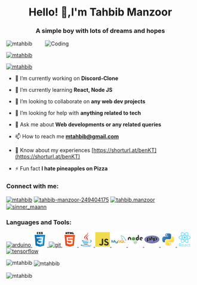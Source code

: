
<h1 align="center">Hello! 👋,I'm Tahbib Manzoor</h1>
<h3 align="center">A simple boy with lots of dreams and hopes</h3>
<img align="right" alt="Coding" width="400" src="https://miro.medium.com/v2/resize:fit:4800/format:webp/1*4fNBO_UDYEVxM0E5T2FyJQ.gif">
<p align="left"> <img src="https://komarev.com/ghpvc/?username=mtahbib&label=Profile%20views&color=0e75b6&style=flat" alt="mtahbib" /> </p>

<p align="left"> <a href="https://github.com/ryo-ma/github-profile-trophy"><img src="https://github-profile-trophy.vercel.app/?username=mtahbib" alt="mtahbib" /></a> </p>

<p align="left"> <a href="https://twitter.com/mtahbib" target="blank"><img src="https://img.shields.io/twitter/follow/mtahbib?logo=twitter&style=for-the-badge" alt="mtahbib" /></a> </p>

- 🔭 I’m currently working on **Discord-Clone**

- 🌱 I’m currently learning **React, Node JS**

- 👯 I’m looking to collaborate on **any web dev projects**

- 🤝 I’m looking for help with **anything related to tech**

- 💬 Ask me about **Web developments or any related queries**

- 📫 How to reach me **mtahbib@gmail.com**

- 📄 Know about my experiences [https://shorturl.at/benKT](https://shorturl.at/benKT)

- ⚡ Fun fact **I hate pineapples on Pizza**

<h3 align="left">Connect with me:</h3>
<p align="left">
<a href="https://twitter.com/mtahbib" target="blank"><img align="center" src="https://raw.githubusercontent.com/rahuldkjain/github-profile-readme-generator/master/src/images/icons/Social/twitter.svg" alt="mtahbib" height="30" width="40" /></a>
<a href="https://linkedin.com/in/tahbib-manzoor-249404175" target="blank"><img align="center" src="https://raw.githubusercontent.com/rahuldkjain/github-profile-readme-generator/master/src/images/icons/Social/linked-in-alt.svg" alt="tahbib-manzoor-249404175" height="30" width="40" /></a>
<a href="https://fb.com/tahbib.manzoor" target="blank"><img align="center" src="https://raw.githubusercontent.com/rahuldkjain/github-profile-readme-generator/master/src/images/icons/Social/facebook.svg" alt="tahbib.manzoor" height="30" width="40" /></a>
<a href="https://instagram.com/sinner_maann" target="blank"><img align="center" src="https://raw.githubusercontent.com/rahuldkjain/github-profile-readme-generator/master/src/images/icons/Social/instagram.svg" alt="sinner_maann" height="30" width="40" /></a>
</p>

<h3 align="left">Languages and Tools:</h3>
<p align="left"> <a href="https://www.arduino.cc/" target="_blank" rel="noreferrer"> <img src="https://cdn.worldvectorlogo.com/logos/arduino-1.svg" alt="arduino" width="40" height="40"/> </a> <a href="https://www.w3schools.com/css/" target="_blank" rel="noreferrer"> <img src="https://raw.githubusercontent.com/devicons/devicon/master/icons/css3/css3-original-wordmark.svg" alt="css3" width="40" height="40"/> </a> <a href="https://git-scm.com/" target="_blank" rel="noreferrer"> <img src="https://www.vectorlogo.zone/logos/git-scm/git-scm-icon.svg" alt="git" width="40" height="40"/> </a> <a href="https://www.w3.org/html/" target="_blank" rel="noreferrer"> <img src="https://raw.githubusercontent.com/devicons/devicon/master/icons/html5/html5-original-wordmark.svg" alt="html5" width="40" height="40"/> </a> <a href="https://www.java.com" target="_blank" rel="noreferrer"> <img src="https://raw.githubusercontent.com/devicons/devicon/master/icons/java/java-original.svg" alt="java" width="40" height="40"/> </a> <a href="https://developer.mozilla.org/en-US/docs/Web/JavaScript" target="_blank" rel="noreferrer"> <img src="https://raw.githubusercontent.com/devicons/devicon/master/icons/javascript/javascript-original.svg" alt="javascript" width="40" height="40"/> </a> <a href="https://www.mysql.com/" target="_blank" rel="noreferrer"> <img src="https://raw.githubusercontent.com/devicons/devicon/master/icons/mysql/mysql-original-wordmark.svg" alt="mysql" width="40" height="40"/> </a> <a href="https://nodejs.org" target="_blank" rel="noreferrer"> <img src="https://raw.githubusercontent.com/devicons/devicon/master/icons/nodejs/nodejs-original-wordmark.svg" alt="nodejs" width="40" height="40"/> </a> <a href="https://www.php.net" target="_blank" rel="noreferrer"> <img src="https://raw.githubusercontent.com/devicons/devicon/master/icons/php/php-original.svg" alt="php" width="40" height="40"/> </a> <a href="https://www.python.org" target="_blank" rel="noreferrer"> <img src="https://raw.githubusercontent.com/devicons/devicon/master/icons/python/python-original.svg" alt="python" width="40" height="40"/> </a> <a href="https://reactjs.org/" target="_blank" rel="noreferrer"> <img src="https://raw.githubusercontent.com/devicons/devicon/master/icons/react/react-original-wordmark.svg" alt="react" width="40" height="40"/> </a> <a href="https://www.tensorflow.org" target="_blank" rel="noreferrer"> <img src="https://www.vectorlogo.zone/logos/tensorflow/tensorflow-icon.svg" alt="tensorflow" width="40" height="40"/> </a> </p>

<p><img align="left" src="https://github-readme-stats.vercel.app/api/top-langs?username=mtahbib&show_icons=true&locale=en&layout=compact" alt="mtahbib" /></p>

<p>&nbsp;<img align="center" src="https://github-readme-stats.vercel.app/api?username=mtahbib&show_icons=true&locale=en" alt="mtahbib" /></p>

<p><img align="center" src="https://github-readme-streak-stats.herokuapp.com/?user=mtahbib&" alt="mtahbib" /></p>
